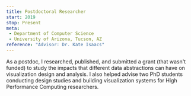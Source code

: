 ```yaml
---
title: Postdoctoral Researcher
start: 2019
stop: Present
meta:
 - Department of Computer Science
 - University of Arizona, Tucson, AZ
reference: "Advisor: Dr. Kate Isaacs"
---
```

As a postdoc, I researched, published, and submitted a grant (that wasn't funded) to study the impacts that different data abstractions can have on visualization design and analysis. I also helped advise two PhD students conducting design studies and building visualization systems for High Performance Computing researchers.
